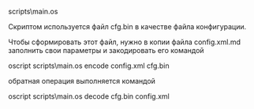 

scripts\main.os

Скриптом используется файл cfg.bin в качестве файла конфигурации. 

Чтобы сформировать этот файл, нужно в копии файла config.xml.md заполнить свои
параметры и закодировать его командой

oscript scripts\main.os encode config.xml cfg.bin

обратная операция выполняется командой

oscript scripts\main.os decode cfg.bin config.xml

